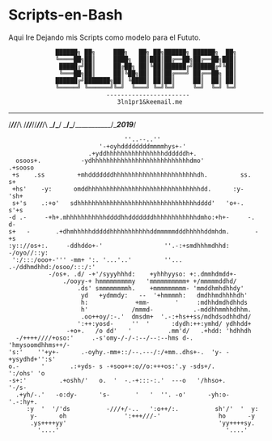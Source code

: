# Scripts-en-Bash
Aqui Ire Dejando mis Scripts como modelo para el Fututo.


                 ██████╗ ██╗     ███╗   ██╗ ██╗██████╗ ██████╗  ██╗
                 ╚════██╗██║     ████╗  ██║███║██╔══██╗██╔══██╗███║
                  █████╔╝██║     ██╔██╗ ██║╚██║██████╔╝██████╔╝╚██║
                  ╚═══██╗██║     ██║╚██╗██║ ██║██╔═══╝ ██╔══██╗ ██║
                 ██████╔╝███████╗██║ ╚████║ ██║██║     ██║  ██║ ██║
                 ╚═════╝ ╚══════╝╚═╝  ╚═══╝ ╚═╝╚═╝     ╚═╝  ╚═╝ ╚═╝
                               -----------------------             
                                  3ln1pr1&keemail.me
 ____________  ____________   ____________  ____________  ____________  ____________
/___________/\/___________/\ /___________/\/___________/\/___________/\/___________/\ 
\___________\/\___________\/ \___________\/\___________\/\___________\/\____2019___\/ 
                                                                                 
                                    ''..--..''                                   
                             '-+oyhddddddddmmmmhys+-'                            
                          .+yddhhhhhhhhhhhhhhhhddddddh+.                         
      osoos+.           -ydhhhhhhhhhhhhhhhhhhhhhhhhhhhdmo'           .+sooso     
     +s    .ss         +mhdddddddhhhhhhhhhhhhhhhhhhhhhhhdh.         ss.    s+    
     +hs'    -y:      omddhhhhhhhhhhhhhhhhhhhhhhhhhhhhhhhdd.      :y-    'sh+    
     s+'s    .:+o'   sdhhhhhhhhhhhhhhhhhhhhhhhhhhhhhhhhhdddd'   'o+-.    s'+s    
    -d .-     -+h+.mhhhhhhhhhhhddddhhdddddddhhhhhhhhhhhhdmho:+h+-     -.  d-   
    s+   -       .+dhmhhhhhdddddhhhhhhhhhhhddmmmmmdddhhhhhddmhdm.       -   +s   
    :y:://os+:.     -ddhddo+-'                 ''.-:+smdhhhmdhhd:  -/oyo//::y:   
     ':/:::/ooo+-''' -mm+ ':. '...'..'         ''... .-/ddhmdhhd:/osoo/:::/:'    
               -/os+. .d/ -+'/syyyhhhd:    +yhhhyyso: +:.dmmhdmdd+-              
                   ./ooyy-+ hmmmmmmmmmy   'mmmmmmmmmm+ +/mmmmmddhd/              
                       .ds' smmmmmmmmh.    +mmmmmmmmm- 'mmddhmhdhhdy'            
                        yd   +ydmmdy:   --  '+hmmmmh:   dmdhhmdhhhhdh'           
                        h:             +mm-       '     :mdhhdmdhdhhds           
                        h'            /mmmd-           .-mddhhmmhhdhhm.          
                        .oo++oy/:-.'  dmsdm+  '.-:+hs++ss/mdhdsodhhdhd/          
                       ':++:yosd-     ''  '      :dydh:++:ymhd/ ydhhdd+          
                    -+o+.   /o dd'   '          .mm'd/   .+hdd: 'hdhhdh          
      -/++++////+oso:'     .-s'omy-/-/-:--/--:--hms d-.    'hmysoomdhhms++/-     
    's:'    ''+y+-      .-oyhy.-mm+::/--.---/:/+mm..dhs+-.  'y- -+ysydhd+'':s'   
    o.-      '       .:+yds- s -+soo++:o//o:+++os:'.y -sds+/.       ':/ohs' 'o   
    -s+:'         .+oshh/'   o.  '  -.-+:::-:.'  ---o   '/hhso+.         '-/s-   
      .+yh/-.'   -o:dy-      's-       '   '  ''. -o'      -yh:o-   '.-:hy+.     
         :y  '  '/'ds          -///+/-..   ':o++/:.          sh'/'  '  y:        
          y-      oh                ':+++///-'                ho      -y         
          .ys++++yy'                                          'yy++++sy.         
            '....'                                              '....'   
